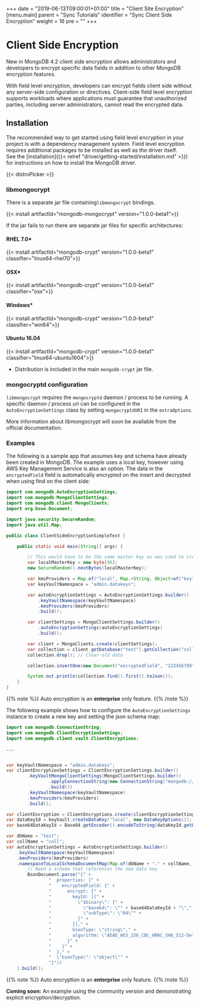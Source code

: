 +++
date = "2019-06-13T09:00:01+01:00"
title = "Client Site Encryption"
[menu.main]
  parent = "Sync Tutorials"
  identifier = "Sync Client Side Encryption"
  weight = 16
  pre = "<i class='fa fa-lock'></i>"
+++

# Client Side Encryption

New in MongoDB 4.2 client side encryption allows administrators and developers to encrypt specific data fields in addition to other
MongoDB encryption features.

With field level encryption, developers can encrypt fields client side without any server-side 
configuration or directives. Client-side field level encryption supports workloads where applications must guarantee that 
unauthorized parties, including server administrators, cannot read the encrypted data.

## Installation

The recommended way to get started using field level encryption in your project is with a dependency management system. 
Field level encryption requires additional packages to be installed as well as the driver itself.  
See the [installation]({{< relref "driver/getting-started/installation.md" >}}) for instructions on how to install the MongoDB driver. 

{{< distroPicker >}}

### libmongocrypt

There is a separate jar file containing`libmongocrypt` bindings.

{{< install artifactId="mongodb-mongocrypt" version="1.0.0-beta1">}}

If the jar fails to run there are separate jar files for specific architectures:

#### RHEL 7.0*
{{< install artifactId="mongodb-crypt" version="1.0.0-beta1" classifier="linux64-rhel70">}}

#### OSX*
{{< install artifactId="mongodb-crypt" version="1.0.0-beta1" classifier="osx">}}

#### Windows*
{{< install artifactId="mongodb-crypt" version="1.0.0-beta1" classifier="win64">}}

#### Ubuntu 16.04
{{< install artifactId="mongodb-crypt" version="1.0.0-beta1" classifier="linux64-ubuntu1604">}}


* Distribution is included in the main `mongodb-crypt` jar file.

### mongocryptd configuration

`libmongocrypt` requires the `mongocryptd` daemon / process to be running. A specific daemon / process uri can be configured in the 
`AutoEncryptionSettings` class by setting `mongocryptdURI` in the `extraOptions`.

More information about libmongocrypt will soon be available from the official documentation.


### Examples

The following is a sample app that assumes key and schema have already been created in MongoDB. The example uses a local key,
however using AWS Key Management Service is also an option. The data in the `encryptedField` field is automatically encrypted on the
insert and decrypted when using find on the client side:

```java
import com.mongodb.AutoEncryptionSettings;
import com.mongodb.MongoClientSettings;
import com.mongodb.client.MongoClients;
import org.bson.Document;

import java.security.SecureRandom;
import java.util.Map;

public class ClientSideEncryptionSimpleTest {

    public static void main(String[] args) {

        // This would have to be the same master key as was used to create the encryption key
        var localMasterKey = new byte[96];
        new SecureRandom().nextBytes(localMasterKey);

        var kmsProviders = Map.of("local", Map.<String, Object>of("key", localMasterKey));
        var keyVaultNamespace = "admin.datakeys";

        var autoEncryptionSettings = AutoEncryptionSettings.builder()
            .keyVaultNamespace(keyVaultNamespace)
            .kmsProviders(kmsProviders)
            .build();

        var clientSettings = MongoClientSettings.builder()
            .autoEncryptionSettings(autoEncryptionSettings)
            .build();

        var client = MongoClients.create(clientSettings);
        var collection = client.getDatabase("test").getCollection("coll");
        collection.drop(); // Clear old data

        collection.insertOne(new Document("encryptedField", "123456789"));

        System.out.println(collection.find().first().toJson());
    }
}
```

{{% note %}}
Auto encryption is an **enterprise** only feature.
{{% /note %}}

The following example shows how to configure the `AutoEncryptionSettings` instance to create a new key and setting the json schema map:

```java
import com.mongodb.ConnectionString;
import com.mongodb.ClientEncryptionSettings;
import com.mongodb.client.vault.ClientEncryptions;

...


var keyVaultNamespace = "admin.datakeys";
var clientEncryptionSettings = ClientEncryptionSettings.builder()
        .keyVaultMongoClientSettings(MongoClientSettings.builder()
                .applyConnectionString(new ConnectionString("mongodb://localhost"))
                .build())
        .keyVaultNamespace(keyVaultNamespace)
        .kmsProviders(kmsProviders)
        .build();

var clientEncryption = ClientEncryptions.create(clientEncryptionSettings);
var dataKeyId = keyVault.createDataKey("local", new DataKeyOptions());
var base64DataKeyId = Base64.getEncoder().encodeToString(dataKeyId.getData());

var dbName = "test";
var collName = "coll";
var autoEncryptionSettings = AutoEncryptionSettings.builder()
    .keyVaultNamespace(keyVaultNamespace)
    .kmsProviders(kmsProviders)
    .namespaceToLocalSchemaDocumentMap(Map.of(dbName + "." + collName,
        // Need a schema that references the new data key
        BsonDocument.parse("{" +
                "  properties: {" +
                "    encryptedField: {" +
                "      encrypt: {" +
                "        keyId: [{" +
                "          \"$binary\": {" +
                "            \"base64\": \"" + base64DataKeyId + "\"," +
                "            \"subType\": \"04\"" +
                "          }" +
                "        }]," +
                "        bsonType: \"string\"," +
                "        algorithm: \"AEAD_AES_256_CBC_HMAC_SHA_512-Deterministic\"" +
                "      }" +
                "    }" +
                "  }," +
                "  \"bsonType\": \"object\"" +
                "}"))
    ).build();
```

{{% note %}}
Auto encryption is an **enterprise** only feature.
{{% /note %}}

**Coming soon:** An example using the community version and demonstrating explicit encryption/decryption.
